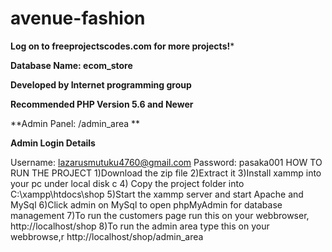 # avenue-fashion

**Log on to freeprojectscodes.com for more projects!***

**Database Name: ecom_store**

**Developed by Internet programming group**

**Recommended PHP Version 5.6 and Newer**


**Admin Panel: /admin_area **

**Admin Login Details**

Username: lazarusmutuku4760@gmail.com
Password: pasaka001
HOW TO RUN THE PROJECT 
1)Download the zip file
2)Extract it
3)Install xammp into your pc under local disk c
4) Copy the project folder into C:\xampp\htdocs\shop
5)Start the xammp server and start Apache and MySql
6)Click admin on  MySql to open phpMyAdmin for database management
7)To run the customers page run this on your webbrowser, http://localhost/shop
8)To run the admin area type this on your webbrowse,r http://localhost/shop/admin_area
